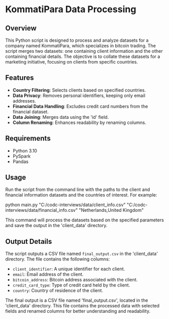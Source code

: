 # KommatiPara Data Processing

## Overview
This Python script is designed to process and analyze datasets for a company named KommatiPara, which specializes in bitcoin trading. The script merges two datasets: one containing client information and the other containing financial details. The objective is to collate these datasets for a marketing initiative, focusing on clients from specific countries.

## Features
- **Country Filtering**: Selects clients based on specified countries.
- **Data Privacy**: Removes personal identifiers, keeping only email addresses.
- **Financial Data Handling**: Excludes credit card numbers from the financial dataset.
- **Data Joining**: Merges data using the 'id' field.
- **Column Renaming**: Enhances readability by renaming columns.


## Requirements
- Python 3.10
- PySpark
- Pandas

## Usage

Run the script from the command line with the paths to the client and financial information datasets and the countries of interest. For example:

python main.py "C:/codc-interviews/data/client_info.csv" "C:/codc-interviews/data/financial_info.csv" "Netherlands,United Kingdom"

This command will process the datasets based on the specified parameters and save the output in the 'client_data' directory.


## Output Details
The script outputs a CSV file named `final_output.csv` in the 'client_data' directory. The file contains the following columns:
- `client_identifier`: A unique identifier for each client.
- `email`: Email address of the client.
- `bitcoin_address`: Bitcoin address associated with the client.
- `credit_card_type`: Type of credit card held by the client.
- `country`: Country of residence of the client.

The final output is a CSV file named 'final_output.csv', located in the 'client_data' directory. This file contains the processed data with selected fields and renamed columns for better understanding and readability.